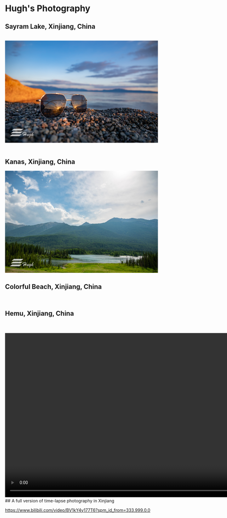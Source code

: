 # Hugh's Photography

## Sayram Lake, Xinjiang, China

<div style="text-align: center; width: auto;">
<img alt="" src="photos/sayram0.jpg" style="margin: 0 auto;" />
</div>

<div style="text-align: center; width: auto;">
<img alt="" src="photos/sayram1.jpg" style="margin: 0 auto;" />
</div>

<div style="text-align: center; width: auto;">
<img alt="" src="photos/sayram2.jpg" style="margin: 0 auto;" />
</div>

## Kanas, Xinjiang, China

<div style="text-align: center; width: auto;">
<img alt="" src="photos/kanas0.jpg" style="margin: 0 auto;" />
</div>

## Colorful Beach, Xinjiang, China

<div style="text-align: center; width: 60%;">
<img alt="" src="photos/wucantan0.jpg" style="margin: 0 auto;" />
</div>


## Hemu, Xinjiang, China

<div style="text-align: center; width: auto;">
<img alt="" src="photos/hemu0.jpg" style="margin: 0 auto;" />
</div>

<div style="text-align: center; width: auto;">
<img alt="" src="photos/hemu1.jpg" style="margin: 0 auto;" />
</div>
<div style="text-align: center;">
<video width=960 height=540 controls>
  <source style="margin:0 auto;" src="photos/hemu2.mp4" type="video/mp4">
</video>
</div>
## A full version of time-lapse photography in Xinjiang

https://www.bilibili.com/video/BV1kY4y177T6?spm_id_from=333.999.0.0

